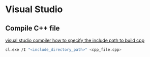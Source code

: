 # Visual Studio

## Compile C++ file
[visual studio compiler how to specify the include path to build cpp](https://stackoverflow.com/questions/31395929/visual-studio-compiler-how-to-specify-the-include-path-to-build-cpp)

```bash
cl.exe /I "<include_directory_path>" <cpp_file.cpp>
```

